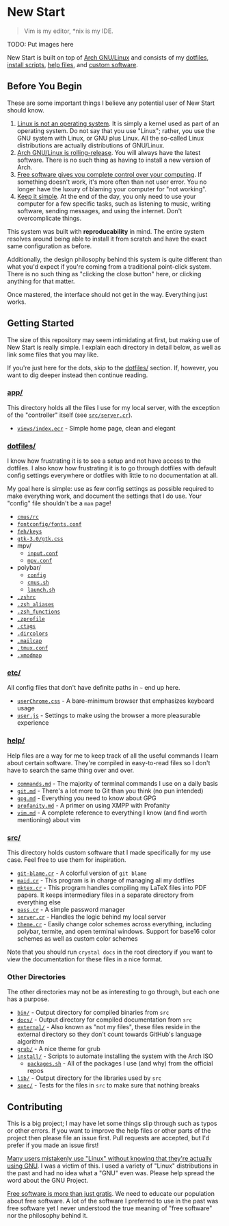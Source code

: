 # New Start

> Vim is my editor, \*nix is my IDE.

TODO: Put images here

New Start is built on top of [Arch GNU/Linux](https://www.archlinux.org/) and consists of my [dotfiles](dotfiles/), [install scripts](install/), [help files](help/), and [custom software](src/).

## Before You Begin

These are some important things I believe any potential user of New Start should know.

1. [Linux is not an operating system](https://www.gnu.org/gnu/linux-and-gnu.html). It is simply a kernel used as part of an operating system. Do not say that you use "Linux"; rather, you use the GNU system with Linux, or GNU plus Linux. All the so-called Linux distributions are actually distributions of GNU/Linux.
2. [Arch GNU/Linux is rolling-release](https://wiki.archlinux.org/index.php/Arch_Linux). You will always have the latest software. There is no such thing as having to install a new version of Arch.
3. [Free software gives you complete control over your computing](https://www.gnu.org/philosophy/free-sw.html). If something doesn't work, it's more often than not user error. You no longer have the luxury of blaming your computer for "not working".
4. [Keep it simple](https://en.wikipedia.org/wiki/KISS_principle). At the end of the day, you only need to use your computer for a few specific tasks, such as listening to music, writing software, sending messages, and using the internet. Don't overcomplicate things.

This system was built with **reproducability** in mind. The entire system resolves around being able to install it from scratch and have the exact same configuration as before.

Additionally, the design philosophy behind this system is quite different than what you'd expect if you're coming from a traditional point-click system. There is no such thing as "clicking the close button" here, or clicking anything for that matter.

Once mastered, the interface should not get in the way. Everything just works.

## Getting Started

The size of this repository may seem intimidating at first, but making use of New Start is really simple. I explain each directory in detail below, as well as link some files that you may like.

If you're just here for the dots, skip to the [dotfiles/](#dotfiles) section. If, however, you want to dig deeper instead then continue reading.

### [app/](app/)

This directory holds all the files I use for my local server, with the exception of the "controller" itself (see [`src/server.cr`](src/server.cr)).

- [`views/index.ecr`](app/views/index.ecr) - Simple home page, clean and elegant

### [dotfiles/](dotfiles/)

I know how frustrating it is to see a setup and not have access to the dotfiles. I also know how frustrating it is to go through dotfiles with default config settings everywhere or dotfiles with little to no documentation at all.

My goal here is simple: use as few config settings as possible required to make everything work, and document the settings that I do use. Your "config" file shouldn't be a `man` page!

- [`cmus/rc`](dotfiles/.config/cmus/rc)
- [`fontconfig/fonts.conf`](dotfiles/.config/fontconfig/fonts.conf)
- [`feh/keys`](dotfiles/.config/feh/keys)
- [`gtk-3.0/gtk.css`](dotfiles/.config/gtk-3.0/gtk.css)
- mpv/
    - [`input.conf`](dotfiles/.config/mpv/input.conf)
    - [`mpv.conf`](dotfiles/.config/mpv/mpv.conf)
- polybar/
    - [`config`](dotfiles/.config/polybar/config)
    - [`cmus.sh`](dotfiles/.config/polybar/cmus.sh)
    - [`launch.sh`](dotfiles/.config/polybar/launch.sh)
- [`.zshrc`](dotfiles/.zshrc)
- [`.zsh_aliases`](dotfiles/.zsh_aliases)
- [`.zsh_functions`](dotfiles/.zsh_functions)
- [`.zprofile`](dotfiles/.zprofile)
- [`.ctags`](dotfiles/.ctags)
- [`.dircolors`](dotfiles/.dircolors)
- [`.mailcap`](dotfiles/.mailcap)
- [`.tmux.conf`](dotfiles/.tmux.conf)
- [`.xmodmap`](dotfiles/.xmodmap)

### [etc/](etc/)

All config files that don't have definite paths in `~` end up here.

- [`userChrome.css`](etc/userChrome.css) - A bare-minimum browser that emphasizes keyboard usage
- [`user.js`](etc/user.js) - Settings to make using the browser a more pleasurable experience

### [help/](help/)

Help files are a way for me to keep track of all the useful commands I learn about certain software. They're compiled in easy-to-read files so I don't have to search the same thing over and over.

- [`commands.md`](help/commands.md) - The majority of terminal commands I use on a daily basis
- [`git.md`](help/git.md) - There's a lot more to Git than you think (no pun intended)
- [`gpg.md`](help/gpg.md) - Everything you need to know about GPG
- [`profanity.md`](help/profanity.md) - A primer on using XMPP with Profanity
- [`vim.md`](help/vim.md) - A complete reference to everything I know (and find worth mentioning) about vim

### [src/](src/)

This directory holds custom software that I made specifically for my use case. Feel free to use them for inspiration.

- [`git-blame.cr`](src/git-blame.cr) - A colorful version of `git blame`
- [`maid.cr`](src/maid.cr) - This program is in charge of managing all my dotfiles
- [`mktex.cr`](src/mktex.cr) - This program handles compiling my LaTeX files into PDF papers. It keeps intermediary files in a separate directory from everything else
- [`pass.cr`](src/pass.cr) - A simple password manager
- [`server.cr`](src/server.cr) - Handles the logic behind my local server
- [`theme.cr`](src/theme.cr) - Easily change color schemes across everything, including polybar, termite, and open terminal windows. Support for base16 color schemes as well as custom color schemes

Note that you should run `crystal docs` in the root directory if you want to view the documentation for these files in a nice format.

### Other Directories

The other directories may not be as interesting to go through, but each one has a purpose.

- [`bin/`](bin/) - Output directory for compiled binaries from `src`
- [`docs/`](docs/) - Output directory for compiled documentation from `src`
- [`external/`](external/) - Also known as "not my files", these files reside in the external directory so they don't count towards GitHub's language algorithm
- [`grub/`](grub/) - A nice theme for grub
- [`install/`](install/) - Scripts to automate installing the system with the Arch ISO
    - [`packages.sh`](install/packages.sh) - All of the packages I use (and why) from the official repos
- [`lib/`](lib/) - Output directory for the libraries used by `src`
- [`spec/`](spec/) - Tests for the files in `src` to make sure that nothing breaks

## Contributing

This is a big project; I may have let some things slip through such as typos or other errors. If you want to improve the help files or other parts of the project then please file an issue first. Pull requests are accepted, but I'd prefer if you made an issue first!

[Many users mistakenly use "Linux" without knowing that they're actually using GNU](https://www.gnu.org/gnu/gnu-users-never-heard-of-gnu.html). I was a victim of this. I used a variety of "Linux" distributions in the past and had no idea what a "GNU" even was. Please help spread the word about the GNU Project.

[Free software is more than just gratis](#). We need to educate our population about free software. A lot of the software I preferred to use in the past was free software yet I never understood the true meaning of "free software" nor the philosophy behind it.

